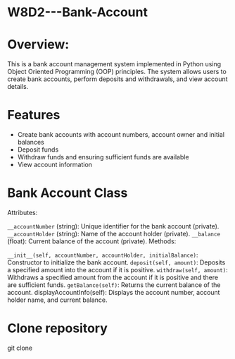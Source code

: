 # W8D2---Bank-Account

# Overview:
This is a bank account management system implemented in Python using Object Oriented Programming (OOP) principles. The system allows users to create bank accounts, perform deposits and withdrawals, and view account details. 

# Features
- Create bank accounts with account numbers, account owner and initial balances
- Deposit funds
- Withdraw funds and ensuring sufficient funds are available
- View account information

# Bank Account Class
Attributes:

`__accountNumber` (string): Unique identifier for the bank account (private).
`__accountHolder` (string): Name of the account holder (private).
`__balance` (float): Current balance of the account (private).
Methods:

`__init__(self, accountNumber, accountHolder, initialBalance)`: Constructor to initialize the bank account.
`deposit(self, amount)`: Deposits a specified amount into the account if it is positive.
`withdraw(self, amount)`: Withdraws a specified amount from the account if it is positive and there are sufficient funds.
`getBalance(self)`: Returns the current balance of the account.
displayAccountInfo(self): Displays the account number, account holder name, and current balance.

# Clone repository
git clone 



